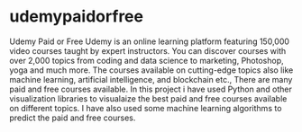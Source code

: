 # udemypaidorfree
Udemy Paid or Free
Udemy is an online learning platform featuring 150,000 video courses taught by expert instructors. You can discover courses with over 2,000 topics from coding and data science to marketing, Photoshop, yoga and much more. The courses available on cutting-edge topics also like machine learning, artificial intelligence, and blockchain etc., There are many paid and free courses available. In this project i have used Python and other visualization libraries to visualaize the best paid and free courses available on different topics. I have also used some machine learning algorithms to predict the paid and free courses.
